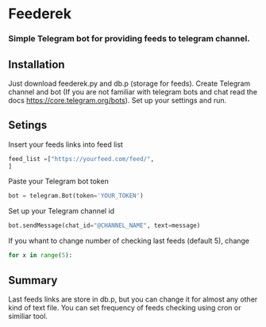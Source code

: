 # Feederek 
### Simple Telegram bot for providing feeds to telegram channel. 

## Installation

Just download feederek.py and db.p (storage for feeds). Create Telegram channel and bot (If you are not familiar with telegram bots and chat read the docs https://core.telegram.org/bots). Set up your settings and run. 

## Setings 

Insert your feeds links into feed list

```python
feed_list =["https://yourfeed.com/feed/",
]
```

Paste your Telegram bot token

```python
bot = telegram.Bot(token='YOUR_TOKEN')
``` 

Set up your Telegram channel id
```python
bot.sendMessage(chat_id="@CHANNEL_NAME", text=message)
```

If you whant to change number of checking last feeds (default 5), change

```python
for x in range(5):
```

## Summary

Last feeds links are store in db.p, but you can change it for almost any other kind of text file. You can set frequency of feeds checking using cron or similiar tool.  